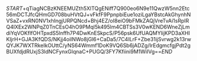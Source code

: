 $START$+qTiagNCBzKNEEMUZth5XlTQgENiff7Q900eo6N9e11QwzW5nn2Etc56mDCTJfcQHmGD708buHVtQJ+vFkfF9PpnpbiEue1oziLgaYBstcAkGhynhNVSaZ+vxRN0NV1xhIngjURPQNcd+Bhj4EZ/oI8eiO9bFMkZAQjVreTvAi1sRpIRQ4lXEx2WNPqZ0TnCEsO4hO9PMql5k495lm4CBTSs3V0wKEND6WneZjLmdiYqVOKflfOHTpxdS5lnffh7P4DwKnESkpcS/P56psk6UfUAQMYlijKPD3aXHIKljrH+GJA3KfQDS/NKjj4oilNWo8jGl6+CaDa5/7C4ILrF+Zbe31ijSvrwg2k13rwQYJK7WXTRkeIkOUttC/yNS64Wmmf1DoK9VQ6Sb6jADZg/IrEdgmcfgjPdt2gBUXfdjdRUxjS3ldNCFynxGlqnaC+PUGQ/3FY7Kfiini9M1WiIVg==$END$